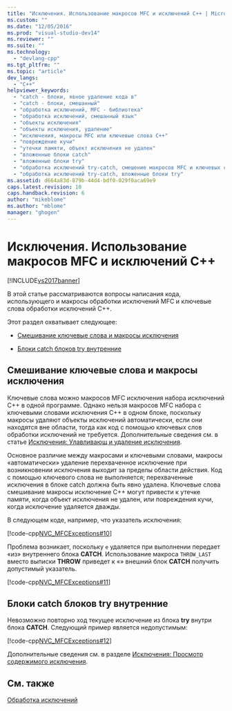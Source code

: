 ```yaml
---
title: "Исключения. Использование макросов MFC и исключений C++ | Microsoft Docs"
ms.custom: ""
ms.date: "12/05/2016"
ms.prod: "visual-studio-dev14"
ms.reviewer: ""
ms.suite: ""
ms.technology: 
  - "devlang-cpp"
ms.tgt_pltfrm: ""
ms.topic: "article"
dev_langs: 
  - "C++"
helpviewer_keywords: 
  - "catch - блоки, явное удаление кода в"
  - "catch - блоки, смешанный"
  - "обработка исключений, MFC - библиотека"
  - "обработка исключений, смешанный язык"
  - "объекты исключения"
  - "объекты исключения, удаление"
  - "исключения, макросы MFC или ключевые слова C++"
  - "повреждение кучи"
  - "утечки памяти, объект исключения не удален"
  - "вложенные блоки catch"
  - "вложенные блоки try"
  - "обработка исключений try-catch, смешение макросов MFC и ключевых слов C++"
  - "обработка исключений try-catch, вложенные блоки try"
ms.assetid: d664a83d-879b-44d4-bdf0-029f0aca69e9
caps.latest.revision: 10
caps.handback.revision: 6
author: "mikeblome"
ms.author: "mblome"
manager: "ghogen"
---
```

# Исключения. Использование макросов MFC и исключений C++
[!INCLUDE[vs2017banner](../assembler/inline/includes/vs2017banner.md)]

В этой статье рассматриваются вопросы написания кода, использующего и макросы обработки исключений MFC и ключевые слова обработки исключений C\+\+.  
  
 Этот раздел охватывает следующее:  
  
-   [Смешивание ключевые слова и макросы исключения](#_core_mixing_exception_keywords_and_macros)  
  
-   [Блоки catch блоков try внутренние](#_core_try_blocks_inside_catch_blocks)  
  
##  <a name="_core_mixing_exception_keywords_and_macros"></a> Смешивание ключевые слова и макросы исключения  
 Ключевые слова можно макросов MFC исключения набора исключений C\+\+ в одной программе.  Однако нельзя макросов MFC набора с ключевыми словами исключения C\+\+ в одном блоке, поскольку макросы удаляют объекты исключений автоматически, если они находятся вне области, тогда как код с помощью ключевых слов обработки исключений не требуется.  Дополнительные сведения см. в статье [Исключения: Улавливающ и удаление исключения](../mfc/exceptions-catching-and-deleting-exceptions.md).  
  
 Основное различие между макросами и ключевыми словами, макросы «автоматически» удаление перехваченное исключение при возникновении исключения выходит за пределы области действия.  Код с помощью ключевого слова не выполняется; перехваченные исключения в блоке catch должна быть явно удалена.  Ключевые слова смешивание макросы исключение C\+\+ могут привести к утечке памяти, когда объект исключения не удален, или повреждения кучи, когда исключение удаляется дважды.  
  
 В следующем коде, например, что указатель исключения:  
  
 [!code-cpp[NVC_MFCExceptions#10](../mfc/codesnippet/CPP/exceptions-using-mfc-macros-and-cpp-exceptions_1.cpp)]  
  
 Проблема возникает, поскольку `e` удаляется при выполнении передает «из» внутреннего блока **CATCH**.  Использование макроса `THROW_LAST` вместо выписки **THROW** приведет к «» внешний блок **CATCH** получить допустимый указатель.  
  
 [!code-cpp[NVC_MFCExceptions#11](../mfc/codesnippet/CPP/exceptions-using-mfc-macros-and-cpp-exceptions_2.cpp)]  
  
##  <a name="_core_try_blocks_inside_catch_blocks"></a> Блоки catch блоков try внутренние  
 Невозможно повторно ход текущее исключение из блока **try** внутри блока **CATCH**.  Следующий пример является недопустимым:  
  
 [!code-cpp[NVC_MFCExceptions#12](../mfc/codesnippet/CPP/exceptions-using-mfc-macros-and-cpp-exceptions_3.cpp)]  
  
 Дополнительные сведения см. в разделе [Исключения: Просмотр содержимого исключения](../mfc/exceptions-examining-exception-contents.md).  
  
## См. также  
 [Обработка исключений](../mfc/exception-handling-in-mfc.md)